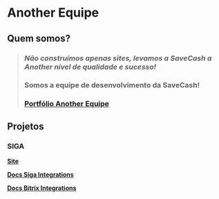 # Another Equipe

## Quem somos?

>### **_Não construímos apenas sites, levamos a  SaveCash a Another nível de qualidade e sucesso!_**
>### Somos a equipe de desenvolvimento da SaveCash!
>
>### [Portfólio Another Equipe](https://another-equipe.savecash.tech/)

## Projetos

### SIGA

[**Site**](savecash.tech)

[**Docs Siga Integrations**](https://another-equipe.atlassian.net/wiki/spaces/SIGA/overview)

[**Docs Bitrix Integrations**](https://another-equipe.atlassian.net/wiki/spaces/BIP/overview)


